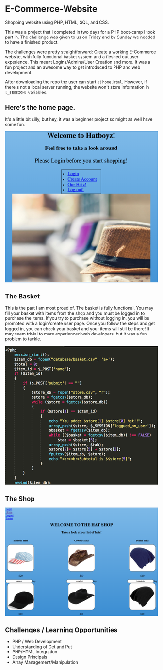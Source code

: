 # E-Commerce-Website
Shopping website using PHP, HTML, SQL, and CSS.


This was a project that I completed in two days for a PHP boot-camp I took part in. The challenge was given to us on Friday and by Sunday we needed to have a finished product.

The challenges were pretty straightforward: Create a working E-Commerce website, with fully functional basket system and a fleshed out user experience.
This meant Logins/Admins/User Creation and more. It was a fun project and an awesome way to get introduced to PHP and web development.

After downloading the repo the user can start at `home.html`. However, if there's not a local server running, the website won't store information in `[_SESSION]` variables.

## Here's the home page. 
It's a little bit silly, but hey, it was a beginner project so might as well have some fun.

![alt text](https://github.com/jeftekhari/E-Commerce-Website/blob/master/pics/home.png "Home Page")

## The Basket
This is the part I am most proud of. The basket is fully functional. You may fill your basket with items from the shop and you must be logged in to purchase the items.
If you try to purchase without logging in, you will be prompted with a login/create user page. Once you follow the steps and get logged in, you can check your basket and your items will still be there!
It may seem trivial to more experienced web developers, but it was a fun problem to tackle.

![alt text](https://github.com/jeftekhari/E-Commerce-Website/blob/master/pics/basketcode.png "Basket Code!")

## The Shop

![alt text](https://github.com/jeftekhari/E-Commerce-Website/blob/master/pics/hats.png "The Shop")

## Challenges / Learning Opportunities
- PHP / Web Development
- Understanding of Get and Put
- PHP/HTML Integration
- Design Principals
- Array Management/Manipulation
